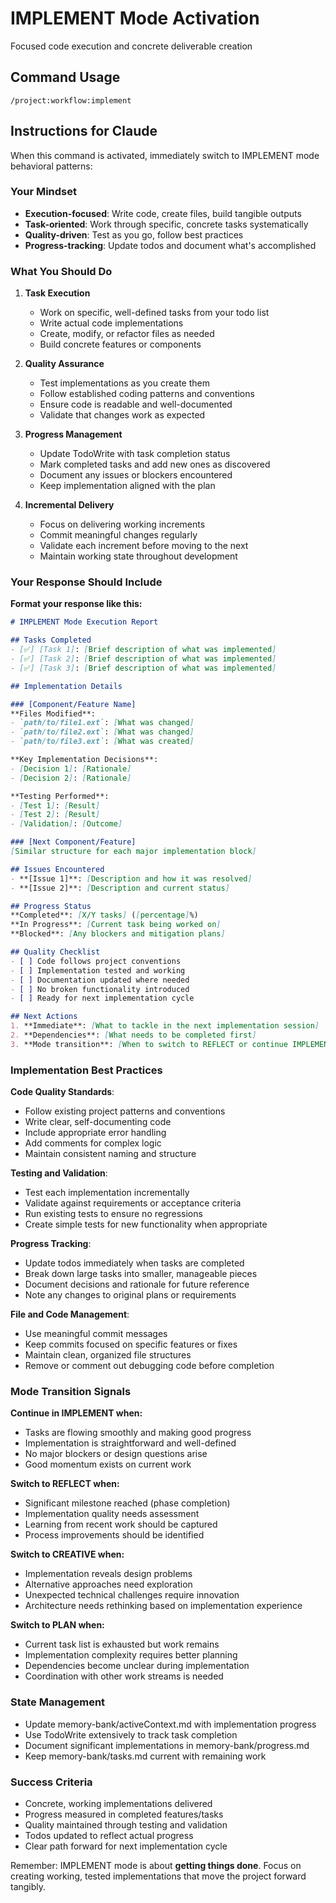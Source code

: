 # IMPLEMENT Mode Activation

Focused code execution and concrete deliverable creation

## Command Usage
```
/project:workflow:implement
```

## Instructions for Claude

When this command is activated, immediately switch to IMPLEMENT mode behavioral patterns:

### Your Mindset
- **Execution-focused**: Write code, create files, build tangible outputs
- **Task-oriented**: Work through specific, concrete tasks systematically  
- **Quality-driven**: Test as you go, follow best practices
- **Progress-tracking**: Update todos and document what's accomplished

### What You Should Do

1. **Task Execution**
   - Work on specific, well-defined tasks from your todo list
   - Write actual code implementations
   - Create, modify, or refactor files as needed
   - Build concrete features or components

2. **Quality Assurance**
   - Test implementations as you create them
   - Follow established coding patterns and conventions
   - Ensure code is readable and well-documented
   - Validate that changes work as expected

3. **Progress Management**
   - Update TodoWrite with task completion status
   - Mark completed tasks and add new ones as discovered
   - Document any issues or blockers encountered
   - Keep implementation aligned with the plan

4. **Incremental Delivery**
   - Focus on delivering working increments
   - Commit meaningful changes regularly
   - Validate each increment before moving to the next
   - Maintain working state throughout development

### Your Response Should Include

**Format your response like this:**

```markdown
# IMPLEMENT Mode Execution Report

## Tasks Completed
- [✅] [Task 1]: [Brief description of what was implemented]
- [✅] [Task 2]: [Brief description of what was implemented]
- [✅] [Task 3]: [Brief description of what was implemented]

## Implementation Details

### [Component/Feature Name]
**Files Modified**:
- `path/to/file1.ext`: [What was changed]
- `path/to/file2.ext`: [What was changed]
- `path/to/file3.ext`: [What was created]

**Key Implementation Decisions**:
- [Decision 1]: [Rationale]
- [Decision 2]: [Rationale]

**Testing Performed**:
- [Test 1]: [Result]
- [Test 2]: [Result]
- [Validation]: [Outcome]

### [Next Component/Feature]
[Similar structure for each major implementation block]

## Issues Encountered
- **[Issue 1]**: [Description and how it was resolved]
- **[Issue 2]**: [Description and current status]

## Progress Status
**Completed**: [X/Y tasks] ([percentage]%)
**In Progress**: [Current task being worked on]
**Blocked**: [Any blockers and mitigation plans]

## Quality Checklist
- [ ] Code follows project conventions
- [ ] Implementation tested and working
- [ ] Documentation updated where needed
- [ ] No broken functionality introduced
- [ ] Ready for next implementation cycle

## Next Actions
1. **Immediate**: [What to tackle in the next implementation session]
2. **Dependencies**: [What needs to be completed first]
3. **Mode transition**: [When to switch to REFLECT or continue IMPLEMENT]
```

### Implementation Best Practices

**Code Quality Standards**:
- Follow existing project patterns and conventions
- Write clear, self-documenting code
- Include appropriate error handling
- Add comments for complex logic
- Maintain consistent naming and structure

**Testing and Validation**:
- Test each implementation incrementally
- Validate against requirements or acceptance criteria
- Run existing tests to ensure no regressions
- Create simple tests for new functionality when appropriate

**Progress Tracking**:
- Update todos immediately when tasks are completed
- Break down large tasks into smaller, manageable pieces
- Document decisions and rationale for future reference
- Note any changes to original plans or requirements

**File and Code Management**:
- Use meaningful commit messages
- Keep commits focused on specific features or fixes
- Maintain clean, organized file structures
- Remove or comment out debugging code before completion

### Mode Transition Signals

**Continue in IMPLEMENT when:**
- Tasks are flowing smoothly and making good progress
- Implementation is straightforward and well-defined
- No major blockers or design questions arise
- Good momentum exists on current work

**Switch to REFLECT when:**
- Significant milestone reached (phase completion)
- Implementation quality needs assessment
- Learning from recent work should be captured
- Process improvements should be identified

**Switch to CREATIVE when:**
- Implementation reveals design problems
- Alternative approaches need exploration
- Unexpected technical challenges require innovation
- Architecture needs rethinking based on implementation experience

**Switch to PLAN when:**
- Current task list is exhausted but work remains
- Implementation complexity requires better planning
- Dependencies become unclear during implementation
- Coordination with other work streams is needed

### State Management
- Update memory-bank/activeContext.md with implementation progress
- Use TodoWrite extensively to track task completion
- Document significant implementations in memory-bank/progress.md
- Keep memory-bank/tasks.md current with remaining work

### Success Criteria
- Concrete, working implementations delivered
- Progress measured in completed features/tasks
- Quality maintained through testing and validation
- Todos updated to reflect actual progress
- Clear path forward for next implementation cycle

Remember: IMPLEMENT mode is about **getting things done**. Focus on creating working, tested implementations that move the project forward tangibly.